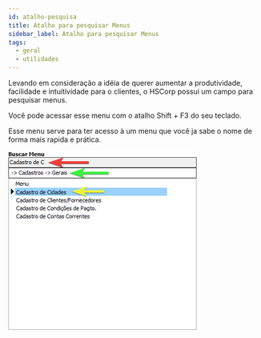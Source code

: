 ```yaml
---
id: atalho-pesquisa
title: Atalho para pesquisar Menus
sidebar_label: Atalho para pesquisar Menus
tags:
  - geral
  - utilidades
---
```


Levando em consideração a idéia de querer aumentar a produtividade, facilidade e intuitividade para o clientes, o HSCorp possui um campo para pesquisar menus.

Você pode acessar esse menu com o atalho <highlight bgColor="#2b99ff">Shift + F3</highlight> do seu teclado.

Esse menu serve para ter acesso à um menu que você ja sabe o nome de forma mais rapida e prática.

![search-menu](./img/atalho-pesquisa/search-menu.png)
